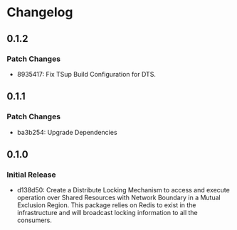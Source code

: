 # Changelog

## 0.1.2

### Patch Changes

- 8935417: Fix TSup Build Configuration for DTS.

## 0.1.1

### Patch Changes

- ba3b254: Upgrade Dependencies

## 0.1.0

### Initial Release

- d138d50: Create a Distribute Locking Mechanism to access and execute operation over Shared Resources with Network Boundary in a Mutual Exclusion Region. This package relies on Redis to exist in the infrastructure and will broadcast locking information to all the consumers.
